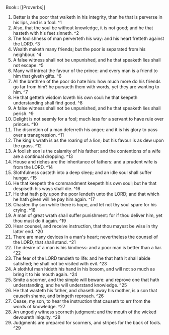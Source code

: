  Book:: [[Proverbs]]
 1. Better is the poor that walketh in his integrity, than he that is perverse in his lips, and is a fool. ^1
 2. Also, that the soul be without knowledge, it is not good; and he that hasteth with his feet sinneth. ^2
 3. The foolishness of man perverteth his way: and his heart fretteth against the LORD. ^3
 4. Wealth maketh many friends; but the poor is separated from his neighbour. ^4
 5. A false witness shall not be unpunished, and he that speaketh lies shall not escape. ^5
 6. Many will intreat the favour of the prince: and every man is a friend to him that giveth gifts. ^6
 7. All the brethren of the poor do hate him: how much more do his friends go far from him? he pursueth them with words, yet they are wanting to him. ^7
 8. He that getteth wisdom loveth his own soul: he that keepeth understanding shall find good. ^8
 9. A false witness shall not be unpunished, and he that speaketh lies shall perish. ^9
 10. Delight is not seemly for a fool; much less for a servant to have rule over princes. ^10
 11. The discretion of a man deferreth his anger; and it is his glory to pass over a transgression. ^11
 12. The king's wrath is as the roaring of a lion; but his favour is as dew upon the grass. ^12
 13. A foolish son is the calamity of his father: and the contentions of a wife are a continual dropping. ^13
 14. House and riches are the inheritance of fathers: and a prudent wife is from the LORD. ^14
 15. Slothfulness casteth into a deep sleep; and an idle soul shall suffer hunger. ^15
 16. He that keepeth the commandment keepeth his own soul; but he that despiseth his ways shall die. ^16
 17. He that hath pity upon the poor lendeth unto the LORD; and that which he hath given will he pay him again. ^17
 18. Chasten thy son while there is hope, and let not thy soul spare for his crying. ^18
 19. A man of great wrath shall suffer punishment: for if thou deliver him, yet thou must do it again. ^19
 20. Hear counsel, and receive instruction, that thou mayest be wise in thy latter end. ^20
 21. There are many devices in a man's heart; nevertheless the counsel of the LORD, that shall stand. ^21
 22. The desire of a man is his kindness: and a poor man is better than a liar. ^22
 23. The fear of the LORD tendeth to life: and he that hath it shall abide satisfied; he shall not be visited with evil. ^23
 24. A slothful man hideth his hand in his bosom, and will not so much as bring it to his mouth again. ^24
 25. Smite a scorner, and the simple will beware: and reprove one that hath understanding, and he will understand knowledge. ^25
 26. He that wasteth his father, and chaseth away his mother, is a son that causeth shame, and bringeth reproach. ^26
 27. Cease, my son, to hear the instruction that causeth to err from the words of knowledge. ^27
 28. An ungodly witness scorneth judgment: and the mouth of the wicked devoureth iniquity. ^28
 29. Judgments are prepared for scorners, and stripes for the back of fools. ^29
